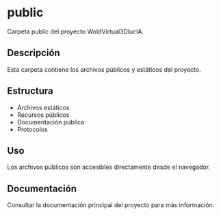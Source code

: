 # public

Carpeta public del proyecto WoldVirtual3DlucIA.

## Descripción
Esta carpeta contiene los archivos públicos y estáticos del proyecto.

## Estructura
- Archivos estáticos
- Recursos públicos
- Documentación pública
- Protocolos

## Uso
Los archivos públicos son accesibles directamente desde el navegador.

## Documentación
Consultar la documentación principal del proyecto para más información. 